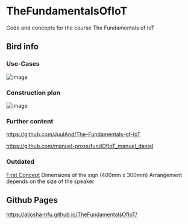 # TheFundamentalsOfIoT
Code and concepts for the course The Fundamentals of IoT

## Bird info



### Use-Cases
![image](https://user-images.githubusercontent.com/12802765/115590449-42f2b900-a2d1-11eb-912c-33372cfdc4bf.png)


### Construction plan

![image](https://user-images.githubusercontent.com/12802765/115589410-19855d80-a2d0-11eb-944a-8736f96e6d9a.png)


### Further content
https://github.com/JuulAnd/The-Fundamentals-of-IoT

https://github.com/manuel-pross/fundOfIoT_manuel_daniel

### Outdated
[First Concept](CloudClub_Grobentwurf.pdf) 
Dimensions of the sign (400mm x 300mm)
Arrangement depends on the size of the speaker

## Github Pages
https://aljosha-hfu.github.io/TheFundamentalsOfIoT/
